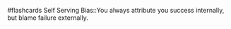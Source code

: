 #flashcards 
Self Serving Bias::You always attribute you success internally, but blame failure externally.